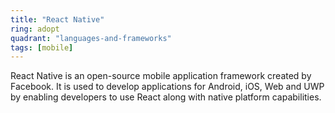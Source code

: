 ```yaml
---
title: "React Native"
ring: adopt
quadrant: "languages-and-frameworks"
tags: [mobile]
---
```


React Native is an open-source mobile application framework created by Facebook. It is used to develop applications for Android, iOS, Web and UWP by enabling developers to use React along with native platform capabilities.
